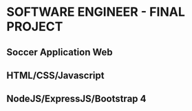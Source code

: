 # SOFTWARE ENGINEER - FINAL PROJECT
## Soccer Application Web
## HTML/CSS/Javascript
## NodeJS/ExpressJS/Bootstrap 4
